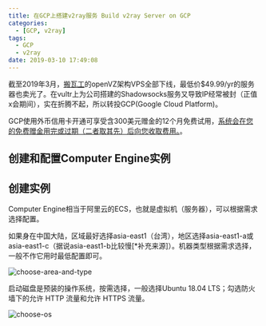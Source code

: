 ```yaml
---
title: 在GCP上搭建v2ray服务 Build v2ray Server on GCP
categories:
  - [GCP, v2ray]
tags:
  - GCP
  - v2ray
date: 2019-03-10 17:49:08
---
```


截至2019年3月，[搬瓦工](https://bandwagonhost.com)的openVZ架构VPS全部下线，最低价$49.99/yr的服务器也卖光了。在vultr上为公司搭建的Shadowsocks服务又导致IP经常被封（正值x会期间），实在折腾不起，所以转投GCP(Google Cloud Platform)。

GCP使用外币信用卡开通可享受含300美元赠金的12个月免费试用，[系统会在您的免费赠金用完或过期（二者取其先）后向您收取费用。](https://cloud.google.com/free/docs/gcp-free-tier#how-to-upgrade)。

## 创建和配置Computer Engine实例

## 创建实例

Computer Engine相当于阿里云的ECS，也就是虚拟机（服务器），可以根据需求选择配置。

如果身在中国大陆，区域最好选择asia-east1（台湾），地区选择asia-east1-a或asia-east1-c（据说asia-east1-b比较慢[*补充来源]）。机器类型根据需求选择，一般不作它用时最低配置即可。

![choose-area-and-type](choose-area-and-type.jpg)

启动磁盘是预装的操作系统，按需选择，一般选择Ubuntu 18.04 LTS；勾选防火墙下的允许 HTTP 流量和允许 HTTPS 流量。

![choose-os](choose-os.jpg)

